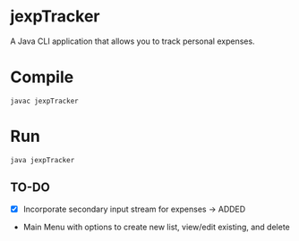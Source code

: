 # jexpTracker

A Java CLI application that allows you to track personal expenses.

# Compile

`javac jexpTracker`

# Run

`java jexpTracker`

## TO-DO

- [x] Incorporate secondary input stream for expenses -> ADDED
- Main Menu with options to create new list, view/edit existing, and delete
